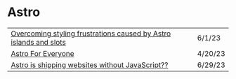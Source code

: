 # Astro

|                                                                                                                                                                                                                                                                                                             |         |
| ----------------------------------------------------------------------------------------------------------------------------------------------------------------------------------------------------------------------------------------------------------------------------------------------------------- | ------- |
| [Overcoming styling frustrations caused by Astro islands and slots](https://zellwk.com/blog/overcoming-astro-styling-frustrations/?ck\_subscriber\_id=420572458\&utm\_source=convertkit\&utm\_medium=email\&utm\_campaign=Overcoming+styling+frustrations+caused+by+Astro+islands+and+slots%20-%2010902749) | 6/1/23  |
| [Astro For Everyone](https://levelup.video/tutorials/astro-for-everyone/what-is-astro)                                                                                                                                                                                                                      | 4/20/23 |
| [Astro is shipping websites without JavaScript??](https://bytes.dev/archives/200)                                                                                                                                                                                                                           | 6/29/23 |
